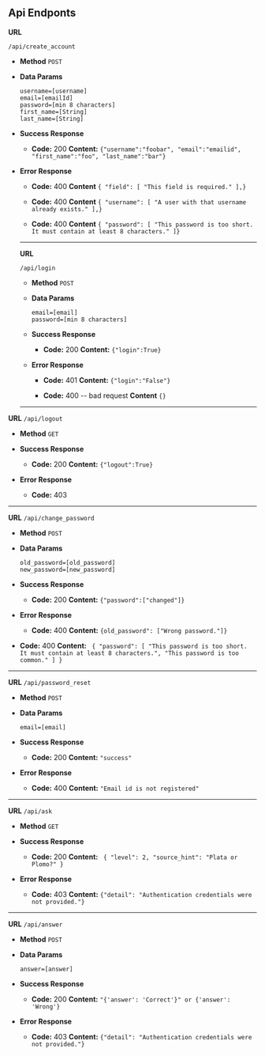 **Api Endponts**
----
**URL**
  ```
  /api/create_account
  ```
* **Method**
  `POST`

* **Data Params**
  ```
  username=[username]
  email=[emailId]
  password=[min 8 characters]
  first_name=[String]
  last_name=[String]
  ```

* **Success Response**
  * **Code:** 200
    **Content:** ```{"username":"foobar",
                     "email":"emailid",
                     "first_name":"foo",
                     "last_name":"bar"}```

* **Error Response**

  * **Code:** 400
    **Content** ```{
    "field": [
        "This field is required."
    ],}```

  * **Code:** 400
  **Content** ```{
    "username": [
        "A user with that username already exists."
    ],}```

  * **Code:** 400
  **Content** ```{
    "password": [
        "This password is too short. It must contain at least 8 characters."
    ]}```


  ----
  **URL**
    ```
    /api/login
    ```
  * **Method**
    `POST`

  * **Data Params**
    ```
    email=[email]
    password=[min 8 characters]
    ```

  * **Success Response**
    * **Code:** 200
      **Content:** ```{"login":True}```

  * **Error Response**

    * **Code:** 401
      **Content:** ```{"login":"False"}```

    * **Code:** 400 -- bad request
    **Content** ```{}```  

  ----
 **URL**
    ```
    /api/logout
    ```
  * **Method**
    `GET`


  * **Success Response**
    * **Code:** 200
      **Content:** ```{"logout":True}```

  * **Error Response**

    * **Code:** 403


  ----
  **URL**
    ```
    /api/change_password
    ```
  * **Method**
    `POST`

  * **Data Params**
    ```
    old_password=[old_password]
    new_password=[new_password]
    ```

  * **Success Response**
    * **Code:** 200
      **Content:** ```{"password":["changed"]}```

  * **Error Response**

    * **Code:** 400
      **Content:** ```{old_password": ["Wrong password."]}    ```

  * **Code:** 400
    **Content:** ```
    {
    "password": [
        "This password is too short. It must contain at least 8 characters.",
        "This password is too common."
    ]
}```


  ----
  **URL**
    ```
    /api/password_reset
    ```
  * **Method**
    `POST`

  * **Data Params**
    ```
    email=[email]
    ```

  * **Success Response**
    * **Code:** 200
      **Content:** ```"success"```

  * **Error Response**

    * **Code:** 400
      **Content:** ```"Email id is not registered"```


  ----
  **URL**
    ```
    /api/ask
    ```
  * **Method**
    `GET`


  * **Success Response**
    * **Code:** 200
      **Content:** ```
      {
    "level": 2,
    "source_hint": "Plata or Plomo?"
}```

  * **Error Response**

    * **Code:** 403
      **Content:** ```{"detail": "Authentication credentials were not provided."}```

  ----
  **URL**
    ```
    /api/answer
    ```
  * **Method**
    `POST`

  * **Data Params**
    ```
    answer=[answer]
    ```

  * **Success Response**
    * **Code:** 200
      **Content:** ```"{'answer': 'Correct'}" or {'answer': 'Wrong'}```

  * **Error Response**

    * **Code:** 403
      **Content:** ```{"detail": "Authentication credentials were not provided."}```
